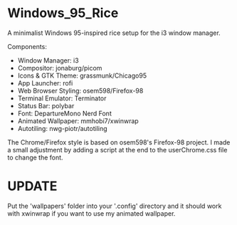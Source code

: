 # Windows_95_Rice

A minimalist Windows 95-inspired rice setup for the i3 window manager.

Components:
- Window Manager: i3
- Compositor: jonaburg/picom
- Icons & GTK Theme: grassmunk/Chicago95
- App Launcher: rofi
- Web Browser Styling: osem598/Firefox-98
- Terminal Emulator: Terminator
- Status Bar: polybar
- Font: DepartureMono Nerd Font
- Animated Wallpaper: mmhobi7/xwinwrap
- Autotiling: nwg-piotr/autotiling

The Chrome/Firefox style is based on osem598's Firefox-98 project. I made a small adjustment by adding a script at the end to the userChrome.css file to change the font.

# UPDATE
Put the 'wallpapers' folder into your '.config' directory and it should work with xwinwrap if you want to use my animated wallpaper. 
